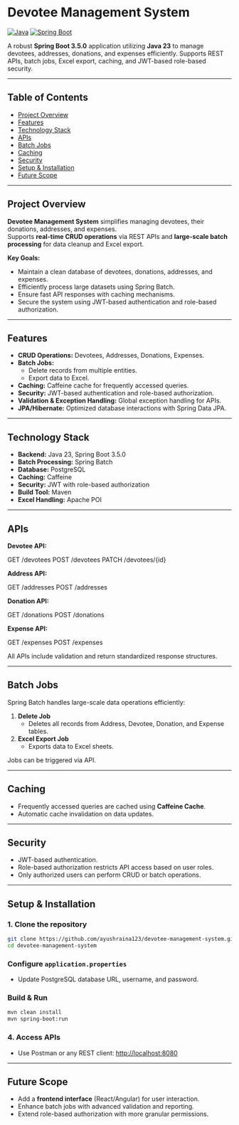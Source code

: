 # Devotee Management System

[![Java](https://img.shields.io/badge/Java-23-blue)](https://www.oracle.com/java/technologies/javase/jdk23-archive-downloads.html)
[![Spring Boot](https://img.shields.io/badge/Spring_Boot-3.5.0-green)](https://spring.io/projects/spring-boot)

A robust **Spring Boot 3.5.0** application utilizing **Java 23** to manage devotees, addresses, donations, and expenses efficiently. Supports REST APIs, batch jobs, Excel export, caching, and JWT-based role-based security.

---

## Table of Contents

- [Project Overview](#project-overview)
- [Features](#features)
- [Technology Stack](#technology-stack)
- [APIs](#apis)
- [Batch Jobs](#batch-jobs)
- [Caching](#caching)
- [Security](#security)
- [Setup & Installation](#setup--installation)
- [Future Scope](#future-scope)

---

## Project Overview

**Devotee Management System** simplifies managing devotees, their donations, addresses, and expenses.  
Supports **real-time CRUD operations** via REST APIs and **large-scale batch processing** for data cleanup and Excel export.

**Key Goals:**
- Maintain a clean database of devotees, donations, addresses, and expenses.
- Efficiently process large datasets using Spring Batch.
- Ensure fast API responses with caching mechanisms.
- Secure the system using JWT-based authentication and role-based authorization.

---

## Features

- **CRUD Operations:** Devotees, Addresses, Donations, Expenses.
- **Batch Jobs:**
    - Delete records from multiple entities.
    - Export data to Excel.
- **Caching:** Caffeine cache for frequently accessed queries.
- **Security:** JWT-based authentication and role-based authorization.
- **Validation & Exception Handling:** Global exception handling for APIs.
- **JPA/Hibernate:** Optimized database interactions with Spring Data JPA.

---

## Technology Stack

- **Backend:** Java 23, Spring Boot 3.5.0
- **Batch Processing:** Spring Batch
- **Database:** PostgreSQL
- **Caching:** Caffeine
- **Security:** JWT with role-based authorization
- **Build Tool:** Maven
- **Excel Handling:** Apache POI

---

## APIs

**Devotee API:**

GET /devotees
POST /devotees
PATCH /devotees/{id}


**Address API:**  

GET /addresses
POST /addresses


**Donation API:**


GET /donations
POST /donations


**Expense API:**


GET /expenses
POST /expenses


All APIs include validation and return standardized response structures.

---

## Batch Jobs

Spring Batch handles large-scale data operations efficiently:

1. **Delete Job**
    - Deletes all records from Address, Devotee, Donation, and Expense tables.
2. **Excel Export Job**
    - Exports data to Excel sheets.

Jobs can be triggered via API.

---

## Caching

- Frequently accessed queries are cached using **Caffeine Cache**.
- Automatic cache invalidation on data updates.

---

## Security

- JWT-based authentication.
- Role-based authorization restricts API access based on user roles.
- Only authorized users can perform CRUD or batch operations.

---

## Setup & Installation

### 1. Clone the repository
```bash
git clone https://github.com/ayushraina123/devotee-management-system.git
cd devotee-management-system
```

### Configure `application.properties`
- Update PostgreSQL database URL, username, and password.

### Build & Run
```bash
mvn clean install
mvn spring-boot:run
```
### 4. Access APIs
- Use Postman or any REST client: [http://localhost:8080](http://localhost:8080)

---

## Future Scope
- Add a **frontend interface** (React/Angular) for user interaction.
- Enhance batch jobs with advanced validation and reporting.
- Extend role-based authorization with more granular permissions.


